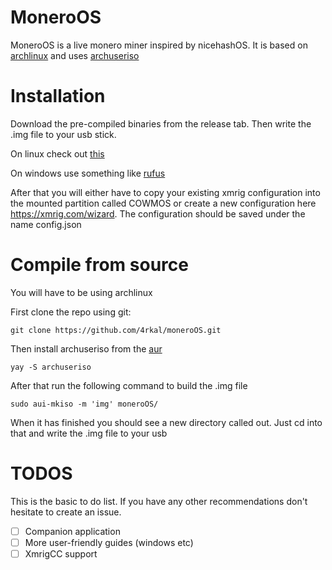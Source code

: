 # MoneroOS
MoneroOS is a live monero miner inspired by nicehashOS. It is based on <a href="https://archlinux.org">archlinux</a> and uses <a href="https://github.com/laurent85v/archuseriso">archuseriso</a>

# Installation
Download the pre-compiled binaries from the release tab. Then write the .img file to your usb stick. 

On linux check out <a href="https://wiki.archlinux.org/title/USB_flash_installation_medium#Using_basic_command_line_utilities">this</a>

On windows use something like <a href="https://rufus.ie/en/">rufus</a>

After that you will either have to copy your existing xmrig configuration into the mounted partition called COWMOS or create a new configuration here https://xmrig.com/wizard. The configuration should be saved under the name config.json

# Compile from source

You will have to be using archlinux

First clone the repo using git:

`git clone https://github.com/4rkal/moneroOS.git`

Then install archuseriso from the <a href="https://aur.archlinux.org/packages/archuseriso">aur</a>

`yay -S archuseriso`

After that run the following command to build the .img file

`sudo aui-mkiso -m 'img' moneroOS/`

When it has finished you should see a new directory called out. Just cd into that and write the .img file to your usb

# TODOS
This is the basic to do list. If you have any other recommendations don't hesitate to create an issue.
- [ ] Companion application
- [ ] More user-friendly guides (windows etc)
- [ ] XmrigCC support

